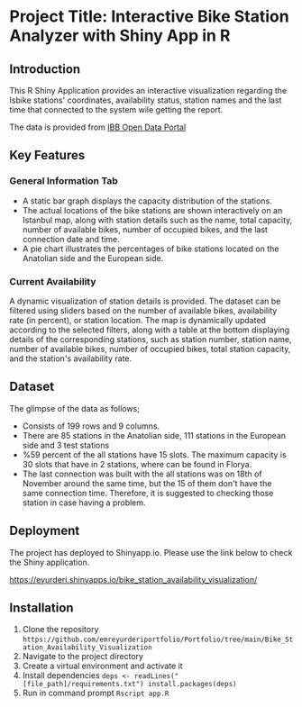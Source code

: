 # Project Title: Interactive Bike Station Analyzer with Shiny App in R

## Introduction

This R Shiny Application provides an interactive visualization regarding the Isbike stations' coordinates, availability status, station names and the last time that connected to the system wile getting the report. 

The data is provided from [IBB Open Data Portal](https://data.ibb.gov.tr/)

## Key Features

### General Information Tab
- A static bar graph displays the capacity distribution of the stations.
- The actual locations of the bike stations are shown interactively on an Istanbul map, along with station details such as the name, total capacity, number of available bikes, number of occupied bikes, and the last connection date and time.
- A pie chart illustrates the percentages of bike stations located on the Anatolian side and the European side.

### Current Availability
A dynamic visualization of station details is provided. The dataset can be filtered using sliders based on the number of available bikes, availability rate (in percent), or station location. The map is dynamically updated according to the selected filters, along with a table at the bottom displaying details of the corresponding stations, such as station number, station name, number of available bikes, number of occupied bikes, total station capacity, and the station's availability rate.

## Dataset

The glimpse of the data as follows;

- Consists of 199 rows and 9 columns.
- There are 85 stations in the Anatolian side, 111 stations in the European side and 3 test stations
- %59 percent of the all stations have 15 slots. The maximum capacity is 30 slots that have in 2 stations, where can be found in Florya.
- The last connection was built with the all stations was on 18th of November around the same time, but the 15 of them don't have the same connection time. Therefore, it is suggested to checking those station in case having a problem.

## Deployment
The project has deployed to Shinyapp.io. Please use the link below to check the Shiny application.

https://eyurderi.shinyapps.io/bike_station_availability_visualization/

## Installation

1. Clone the repository
   `https://github.com/emreyurderiportfolio/Portfolio/tree/main/Bike_Station_Availability_Visualization` 
2. Navigate to the project directory
3. Create a virtual environment and activate it
4. Install dependencies
   `deps <- readLines("[file_path]/requirements.txt")
    install.packages(deps)`
5. Run in command prompt
   `Rscript app.R`



